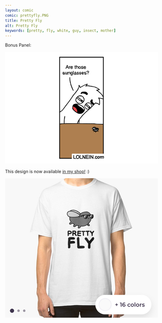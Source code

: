 ```yaml
---
layout: comic
comic: prettyfly.PNG
title: Pretty Fly
alt: Pretty Fly
keywords: [pretty, fly, white, guy, insect, mother]
---
```


Bonus Panel:

![Pretty Fly Bonus Panel](/images/prettyfly_bonus.PNG)

This design is now available [in my shop!](https://www.redbubble.com/people/lolnein/works/39423711-pretty-fly?asc=u&p=classic-tee) :)

[![Pretty Fly Shirt](/images/prettyfly_shirt.jpg)](https://www.redbubble.com/people/lolnein/works/39423711-pretty-fly?asc=u&p=classic-tee)

